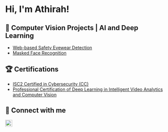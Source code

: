 <h1>Hi, I'm Athirah!</h1>

<h2>🔎 Computer Vision Projects | AI and Deep Learning</h2>

- [Web-based Safety Evewear Detection](link)
- [Masked Face Recognition](link)

<h2>🏆 Certifications</h2>

- [ISC2 Certified in Cybersecurity (CC)](https://www.credly.com/badges/52959c45-8ad8-4d92-8f59-5aa370c8be1f/public_url)
- [Professional Certification of Deep Learning in Intelligent Video Analytics and Computer Vision](link)


<h2> 🤳 Connect with me</h2>

[<img align="left" alt="JoshMadakor | LinkedIn" width="22px" src="https://cdn.jsdelivr.net/npm/simple-icons@v3/icons/linkedin.svg" />][linkedin]

[linkedin]: www.linkedin.com/in/najla-athirah-mohd-nazri-21b872198

<!--
**joshmadakor1/joshmadakor1** is a ✨ _special_ ✨ repository because its `README.md` (this file) appears on your GitHub profile.

Here are some ideas to get you started:

- 🔭 I’m currently working on ...
- 🌱 I’m currently learning ...
- 👯 I’m looking to collaborate on ...
- 🤔 I’m looking for help with ...
- 💬 Ask me about ...
- 📫 How to reach me: ...
- 😄 Pronouns: ...
- ⚡ Fun fact: ...
-->

